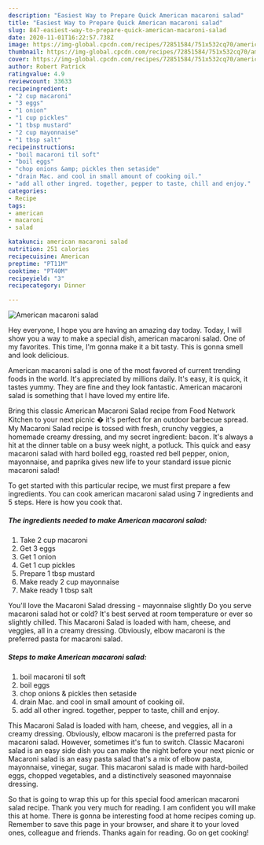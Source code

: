 ```yaml
---
description: "Easiest Way to Prepare Quick American macaroni salad"
title: "Easiest Way to Prepare Quick American macaroni salad"
slug: 847-easiest-way-to-prepare-quick-american-macaroni-salad
date: 2020-11-01T16:22:57.738Z
image: https://img-global.cpcdn.com/recipes/72851584/751x532cq70/american-macaroni-salad-recipe-main-photo.jpg
thumbnail: https://img-global.cpcdn.com/recipes/72851584/751x532cq70/american-macaroni-salad-recipe-main-photo.jpg
cover: https://img-global.cpcdn.com/recipes/72851584/751x532cq70/american-macaroni-salad-recipe-main-photo.jpg
author: Robert Patrick
ratingvalue: 4.9
reviewcount: 33633
recipeingredient:
- "2 cup macaroni"
- "3 eggs"
- "1 onion"
- "1 cup pickles"
- "1 tbsp mustard"
- "2 cup mayonnaise"
- "1 tbsp salt"
recipeinstructions:
- "boil macaroni til soft"
- "boil eggs"
- "chop onions &amp; pickles then setaside"
- "drain Mac. and cool in small amount of cooking oil."
- "add all other ingred. together, pepper to taste, chill and enjoy."
categories:
- Recipe
tags:
- american
- macaroni
- salad

katakunci: american macaroni salad 
nutrition: 251 calories
recipecuisine: American
preptime: "PT11M"
cooktime: "PT40M"
recipeyield: "3"
recipecategory: Dinner

---
```



![American macaroni salad](https://img-global.cpcdn.com/recipes/72851584/751x532cq70/american-macaroni-salad-recipe-main-photo.jpg)

Hey everyone, I hope you are having an amazing day today. Today, I will show you a way to make a special dish, american macaroni salad. One of my favorites. This time, I'm gonna make it a bit tasty. This is gonna smell and look delicious.

American macaroni salad is one of the most favored of current trending foods in the world. It's appreciated by millions daily. It's easy, it is quick, it tastes yummy. They are fine and they look fantastic. American macaroni salad is something that I have loved my entire life.

Bring this classic American Macaroni Salad recipe from Food Network Kitchen to your next picnic � it&#39;s perfect for an outdoor barbecue spread. My Macaroni Salad recipe is tossed with fresh, crunchy veggies, a homemade creamy dressing, and my secret ingredient: bacon. It&#39;s always a hit at the dinner table on a busy week night, a potluck. This quick and easy macaroni salad with hard boiled egg, roasted red bell pepper, onion, mayonnaise, and paprika gives new life to your standard issue picnic macaroni salad!


To get started with this particular recipe, we must first prepare a few ingredients. You can cook american macaroni salad using 7 ingredients and 5 steps. Here is how you cook that.

<!--inarticleads1-->

##### The ingredients needed to make American macaroni salad:

1. Take 2 cup macaroni
1. Get 3 eggs
1. Get 1 onion
1. Get 1 cup pickles
1. Prepare 1 tbsp mustard
1. Make ready 2 cup mayonnaise
1. Make ready 1 tbsp salt


You&#39;ll love the Macaroni Salad dressing - mayonnaise slightly Do you serve macaroni salad hot or cold? It&#39;s best served at room temperature or ever so slightly chilled. This Macaroni Salad is loaded with ham, cheese, and veggies, all in a creamy dressing. Obviously, elbow macaroni is the preferred pasta for macaroni salad. 

<!--inarticleads2-->

##### Steps to make American macaroni salad:

1. boil macaroni til soft
1. boil eggs
1. chop onions &amp; pickles then setaside
1. drain Mac. and cool in small amount of cooking oil.
1. add all other ingred. together, pepper to taste, chill and enjoy.


This Macaroni Salad is loaded with ham, cheese, and veggies, all in a creamy dressing. Obviously, elbow macaroni is the preferred pasta for macaroni salad. However, sometimes it&#39;s fun to switch. Classic Macaroni salad is an easy side dish you can make the night before your next picnic or Macaroni salad is an easy pasta salad that&#39;s a mix of elbow pasta, mayonnaise, vinegar, sugar. This macaroni salad is made with hard-boiled eggs, chopped vegetables, and a distinctively seasoned mayonnaise dressing. 

So that is going to wrap this up for this special food american macaroni salad recipe. Thank you very much for reading. I am confident you will make this at home. There is gonna be interesting food at home recipes coming up. Remember to save this page in your browser, and share it to your loved ones, colleague and friends. Thanks again for reading. Go on get cooking!
